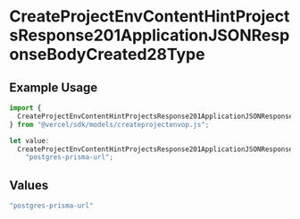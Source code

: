 # CreateProjectEnvContentHintProjectsResponse201ApplicationJSONResponseBodyCreated28Type

## Example Usage

```typescript
import {
  CreateProjectEnvContentHintProjectsResponse201ApplicationJSONResponseBodyCreated28Type,
} from "@vercel/sdk/models/createprojectenvop.js";

let value:
  CreateProjectEnvContentHintProjectsResponse201ApplicationJSONResponseBodyCreated28Type =
    "postgres-prisma-url";
```

## Values

```typescript
"postgres-prisma-url"
```